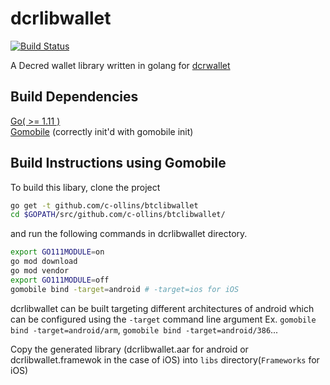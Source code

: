 # dcrlibwallet

[![Build Status](https://github.com/c-ollins/btclibwallet/workflows/Build/badge.svg)](https://github.com/c-ollins/btclibwallet/actions)

A Decred wallet library written in golang for [dcrwallet](https://github.com/decred/dcrwallet)

## Build Dependencies

[Go( >= 1.11 )](http://golang.org/doc/install)  
[Gomobile](https://github.com/golang/go/wiki/Mobile#tools) (correctly init'd with gomobile init)

## Build Instructions using Gomobile

To build this libary, clone the project

```bash
go get -t github.com/c-ollins/btclibwallet
cd $GOPATH/src/github.com/c-ollins/btclibwallet/
```

and run the following commands in dcrlibwallet directory.

```bash
export GO111MODULE=on
go mod download
go mod vendor
export GO111MODULE=off
gomobile bind -target=android # -target=ios for iOS
```

dcrlibwallet can be built targeting different architectures of android which can be configured using the `-target` command line argument Ex. `gomobile bind -target=android/arm`, `gomobile bind -target=android/386`...

Copy the generated library (dcrlibwallet.aar for android or dcrlibwallet.framewok in the case of iOS) into `libs` directory(`Frameworks` for iOS)
